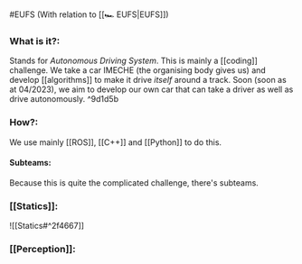 #EUFS
(With relation to [[🏎️ EUFS|EUFS]])


### What is it?:
Stands for *Autonomous Driving System*. This is mainly a [[coding]] challenge. We take a car IMECHE (the organising body gives us) and develop [[algorithms]] to make it drive *itself* around a track. Soon (soon as at 04/2023), we aim to develop our own car that can take a driver as well as drive autonomously.   ^9d1d5b

### How?:
We use mainly [[ROS]], [[C++]] and [[Python]] to do this. 

#### Subteams:
Because this is quite the complicated challenge, there's subteams. 

### [[Statics]]:
![[Statics#^2f4667]]

### [[Perception]]:

